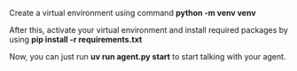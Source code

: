 Create a virtual environment using command **python -m venv venv**

After this, activate your virtual environment and install required packages by using **pip install -r requirements.txt**

Now, you can just run **uv run agent.py start** to start talking with your agent.
 
